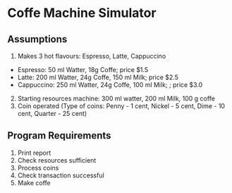 # Coffe Machine Simulator
## Assumptions
1. Makes 3 hot flavours: Espresso, Latte, Cappuccino 
* Espresso: 50 ml Watter, 18g Coffe; price $1.5 
* Latte:  200 ml Watter, 24g Coffe, 150 ml Milk; price $2.5 
* Cappuccino: 250 ml Watter, 24g Coffe, 100 ml Milk; ; price $3.0 

2. Starting resources machine: 300 ml watter, 200 ml Milk, 100 g coffe 
3. Coin operated (Type of coins: Penny - 1 cent, Nickel - 5 cent, Dime - 10 cent, Quarter - 25 cent)

## Program Requirements
1. Print report 
2. Check resources sufficient
3. Process coins
4. Check transaction successful
5. Make coffe 